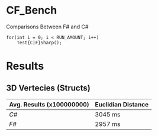 # CF_Bench
Comparisons Between F# and C#


    for(int i = 0; i < RUN_AMOUNT; i++)
        Test{C|F}Sharp();

# Results


## 3D Vertecies (Structs)

            
Avg. Results (x100000000) | Euclidian Distance 
--- | --- 
*C#* | 3045 ms
*F#* | 2957 ms
